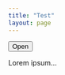 ```yaml
---
title: "Test"
layout: page
---
```


<button type="button" class="collapsible">Open</button>
<div class="content2">
  <p>Lorem ipsum...</p>
</div>

<script>
  var coll = document.getElementsByClassName("collapsible");
  var i;

  for (i = 0; i < coll.length; i++) {
    coll[i].addEventListener("click", function() {
      this.classList.toggle("active");
      var content = this.nextElementSibling;
      if (content.style.maxHeight){
        content.style.maxHeight = null;
      } else {
        content.style.maxHeight = content.scrollHeight + "px";
      }
    });
  }
</script>